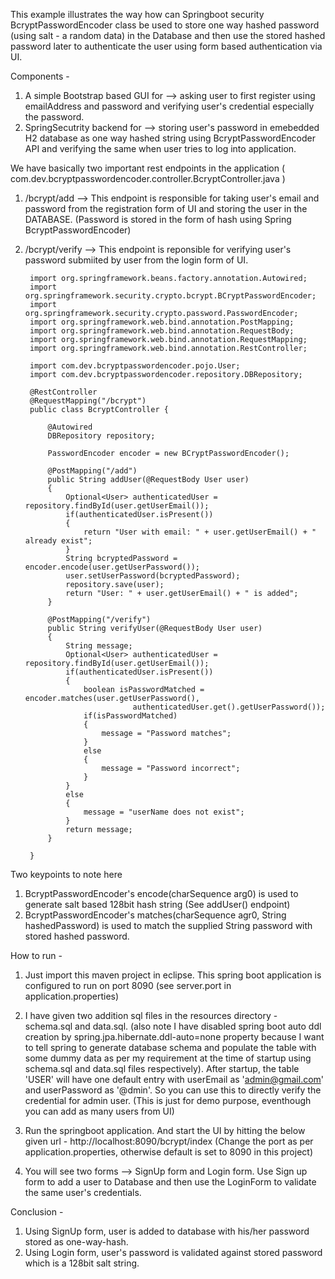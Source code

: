 
This example illustrates the way how can Springboot security BcryptPasswordEncoder class be used to store one way hashed password (using salt - a random data) in the Database and then use the stored hashed password later to authenticate the user using form based authentication via UI.

Components - 
1. A simple Bootstrap based GUI for --> asking user to first register using emailAddress and password and verifying user's credential especially the password.
2. SpringSecutrity backend for --> storing user's password in emebedded H2 database as one way hashed string using BcryptPasswordEncoder API and verifying the same when user tries to log into application. 

We have basically two important rest endpoints in the application ( com.dev.bcryptpasswordencoder.controller.BcryptController.java )
1. /bcrypt/add --> This endpoint is responsible for taking user's email and password from the registration form of UI and storing the user in the DATABASE. (Password is stored in the form of hash using Spring BcryptPasswordEncoder)
2. /bcrypt/verify --> This endpoint is reponsible for verifying user's password submiited by user from the login form of UI.

 

		import org.springframework.beans.factory.annotation.Autowired;
		import org.springframework.security.crypto.bcrypt.BCryptPasswordEncoder;
		import org.springframework.security.crypto.password.PasswordEncoder;
		import org.springframework.web.bind.annotation.PostMapping;
		import org.springframework.web.bind.annotation.RequestBody;
		import org.springframework.web.bind.annotation.RequestMapping;
		import org.springframework.web.bind.annotation.RestController;

		import com.dev.bcryptpasswordencoder.pojo.User;
		import com.dev.bcryptpasswordencoder.repository.DBRepository;

		@RestController
		@RequestMapping("/bcrypt")
		public class BcryptController {

			@Autowired
			DBRepository repository;
			
			PasswordEncoder encoder = new BCryptPasswordEncoder();
			
			@PostMapping("/add")
			public String addUser(@RequestBody User user)
			{
				Optional<User> authenticatedUser = repository.findById(user.getUserEmail());
				if(authenticatedUser.isPresent())
				{
					return "User with email: " + user.getUserEmail() + " already exist";
				}
				String bcryptedPassword = encoder.encode(user.getUserPassword());
				user.setUserPassword(bcryptedPassword);
				repository.save(user);
				return "User: " + user.getUserEmail() + " is added";
			}
			
			@PostMapping("/verify")
			public String verifyUser(@RequestBody User user)
			{
				String message;
				Optional<User> authenticatedUser = repository.findById(user.getUserEmail());
				if(authenticatedUser.isPresent())
				{
					boolean isPasswordMatched = encoder.matches(user.getUserPassword(), 
                               authenticatedUser.get().getUserPassword());
					if(isPasswordMatched)
					{
						message = "Password matches";
					}
					else
					{
						message = "Password incorrect";
					}
				}
				else
				{
					message = "userName does not exist";
				}
				return message;
			}
			
		}


Two keypoints to note here 
 1. BcryptPasswordEncoder's encode(charSequence arg0) is used to generate salt based 128bit hash string (See addUser() endpoint)
 2. BcryptPasswordEncoder's matches(charSequence agr0, String hashedPassword) is used to match the supplied String password with stored hashed password.

How to run -
1. Just import this maven project in eclipse. This spring boot application is configured to run on port 8090 (see server.port in application.properties) 
2. I have given two addition sql files in the resources directory - schema.sql and data.sql. (also note I have disabled spring boot auto ddl creation by spring.jpa.hibernate.ddl-auto=none property because I want to tell spring to generate database schema and populate the table with some dummy data as per my requirement at the time of startup using schema.sql and data.sql files respectively). 
After startup, the table 'USER' will have one default entry with userEmail as 'admin@gmail.com' and userPassword as '@dmin'. So you can use this to directly verify the credential for admin user. (This is just for demo purpose, eventhough you can add as many users from UI)

3. Run the springboot application. And start the UI by hitting the below given url -
http://localhost:8090/bcrypt/index    (Change the port as per application.properties, otherwise default is set to 8090 in this project)

4. You will see two forms --> SignUp form and Login form. Use Sign up form to add a user to Database and then use the LoginForm to validate the same user's credentials.


Conclusion -
1. Using SignUp form, user is added to database with his/her password stored as one-way-hash.
2. Using Login form, user's password is validated against stored password which is a 128bit salt string.



